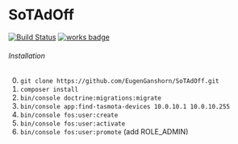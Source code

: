 # SoTAdOff
[![Build Status](https://travis-ci.org/EugenGanshorn/SoTAdOff.svg?branch=master)](https://travis-ci.org/EugenGanshorn/SoTAdOff)
[![works badge](https://cdn.rawgit.com/nikku/works-on-my-machine/v0.2.0/badge.svg)](https://github.com/nikku/works-on-my-machine)

###### Installation
0. `git clone https://github.com/EugenGanshorn/SoTAdOff.git`
1. `composer install`
2. `bin/console doctrine:migrations:migrate`
3. `bin/console app:find-tasmota-devices 10.0.10.1 10.0.10.255`
4. `bin/console fos:user:create`
5. `bin/console fos:user:activate`
6. `bin/console fos:user:promote` (add ROLE_ADMIN)